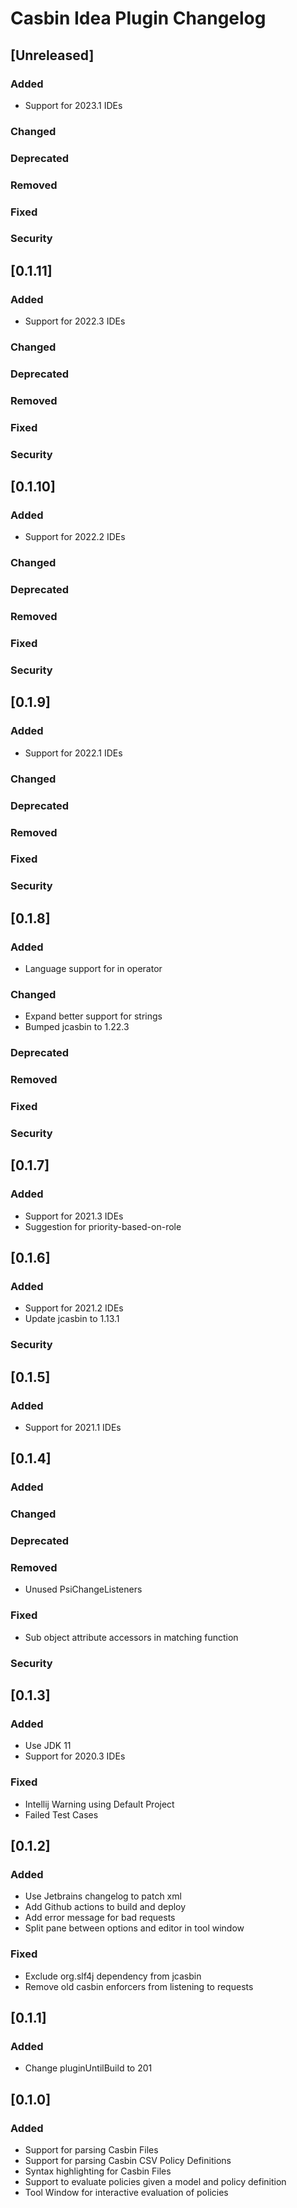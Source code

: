 <!-- Keep a Changelog guide -> https://keepachangelog.com -->

# Casbin Idea Plugin Changelog

## [Unreleased]

### Added

- Support for 2023.1 IDEs

### Changed

### Deprecated

### Removed

### Fixed

### Security

## [0.1.11]

### Added

- Support for 2022.3 IDEs

### Changed

### Deprecated

### Removed

### Fixed

### Security
## [0.1.10]
### Added
- Support for 2022.2 IDEs
### Changed

### Deprecated

### Removed

### Fixed

### Security
## [0.1.9]
### Added
- Support for 2022.1 IDEs
### Changed

### Deprecated

### Removed

### Fixed

### Security
## [0.1.8]
### Added
- Language support for in operator

### Changed
- Expand better support for strings
- Bumped jcasbin to 1.22.3

### Deprecated

### Removed

### Fixed

### Security
## [0.1.7]
### Added
- Support for 2021.3 IDEs
- Suggestion for priority-based-on-role

## [0.1.6]
### Added
- Support for 2021.2 IDEs
- Update jcasbin to 1.13.1


### Security
## [0.1.5]
### Added
- Support for 2021.1 IDEs 

## [0.1.4]
### Added

### Changed

### Deprecated

### Removed
- Unused PsiChangeListeners
### Fixed
- Sub object attribute accessors in matching function
### Security


## [0.1.3]
### Added
- Use JDK 11
- Support for 2020.3 IDEs
### Fixed
- Intellij Warning using Default Project
- Failed Test Cases

## [0.1.2]
### Added
- Use Jetbrains changelog to patch xml
- Add Github actions to build and deploy
- Add error message for bad requests
- Split pane between options and editor in tool window

### Fixed
- Exclude org.slf4j dependency from jcasbin
- Remove old casbin enforcers from listening to requests

## [0.1.1]
### Added
- Change pluginUntilBuild to 201

## [0.1.0]
### Added
- Support for parsing Casbin Files
- Support for parsing Casbin CSV Policy Definitions
- Syntax highlighting for Casbin Files
- Support to evaluate policies given a model and policy definition
- Tool Window for interactive evaluation of policies
